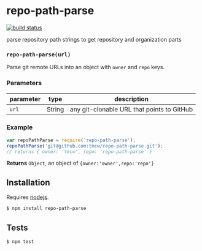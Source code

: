 # repo-path-parse

[![build status](https://secure.travis-ci.org/tmcw/repo-path-parse.png)](http://travis-ci.org/tmcw/repo-path-parse)

parse repository path strings to get repository and organization parts


### `repo-path-parse(url)`

Parse git remote URLs into an object with `owner` and `repo`
keys.


### Parameters

| parameter | type   | description                                |
| --------- | ------ | ------------------------------------------ |
| `url`     | String | any git-clonable URL that points to GitHub |


### Example

```js
var repoPathParse = require('repo-path-parse');
repoPathParse('git@github.com:tmcw/repo-path-parse.git');
// returns { owner: 'tmcw', repo: 'repo-path-parse' }
```


**Returns** `Object`, an object of `{owner:'owner',repo:'repo'}`

## Installation

Requires [nodejs](http://nodejs.org/).

```sh
$ npm install repo-path-parse
```

## Tests

```sh
$ npm test
```


